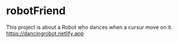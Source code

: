 # robotFriend
This project is about a Robot who dances when a cursur move on it.
https://dancingrobot.netlify.app
